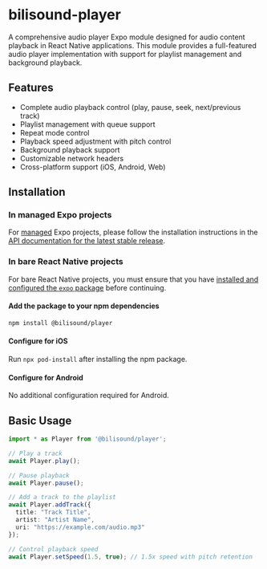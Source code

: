 # bilisound-player

A comprehensive audio player Expo module designed for audio content playback in React Native applications. This module provides a full-featured audio player implementation with support for playlist management and background playback.

## Features

- Complete audio playback control (play, pause, seek, next/previous track)
- Playlist management with queue support
- Repeat mode control
- Playback speed adjustment with pitch control
- Background playback support
- Customizable network headers
- Cross-platform support (iOS, Android, Web)

## Installation

### In managed Expo projects

For [managed](https://docs.expo.dev/archive/managed-vs-bare/) Expo projects, please follow the installation instructions in the [API documentation for the latest stable release](#api-documentation).

### In bare React Native projects

For bare React Native projects, you must ensure that you have [installed and configured the `expo` package](https://docs.expo.dev/bare/installing-expo-modules/) before continuing.

#### Add the package to your npm dependencies

```bash
npm install @bilisound/player
```

#### Configure for iOS

Run `npx pod-install` after installing the npm package.

#### Configure for Android

No additional configuration required for Android.

## Basic Usage

```typescript
import * as Player from '@bilisound/player';

// Play a track
await Player.play();

// Pause playback
await Player.pause();

// Add a track to the playlist
await Player.addTrack({
  title: "Track Title",
  artist: "Artist Name",
  uri: "https://example.com/audio.mp3"
});

// Control playback speed
await Player.setSpeed(1.5, true); // 1.5x speed with pitch retention
```
